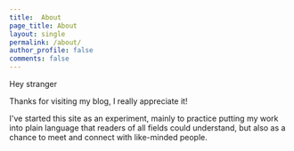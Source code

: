 ```yaml
---
title:  About
page_title: About
layout: single
permalink: /about/
author_profile: false
comments: false
---
```


Hey stranger

Thanks for visiting my blog, I really appreciate it!

I've started this site as an experiment, mainly to practice putting my work 
into plain language that readers of all fields could understand, but also as 
a chance to meet and connect with like-minded people.